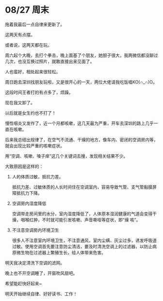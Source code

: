 # 08/27 周末

拖着我最后一点自律来更新了。

这两天有点摆。

或者说，这两天都在玩。

周六起个大晚，去打个拳击，晚上面基了个朋友，她胆子很大，我两微信都没聊过几次，也没互换过照片，就敢直接出来见面了。

人也蛮好，相处起来很轻松。

周日跑去深圳找朋友玩啦，又是很开心的一天，两位大佬请我吃饭唱KO(∩_∩)O。

这段时间王者打的有点多了，烦躁。

现在我又卸了。

以后就是女生约也不打了！

慢性咽炎又发作了，近一个月都咳嗽，这几天最为严重，开车去深圳的路上几乎一直在咳嗽。

后来我总结出规律了，在空气不流通、干燥的地方，像车内、密闭的空调房内等，就会出现比较严重的咳嗽症状。

用“空调、咳嗽、嗓子痒”这几个关键词去搜，发现相关结果不少。

大致原因是这样的：

1. 人的体质过敏，抵抗力差。

    抵抗力差、过敏体质的人长时间住在空调室内，容易导致气管、支气管黏膜屏障抵抗力下降。

2. 空调房内湿度降低 

    空调带走房间里的水分，室内湿度降低了，人体原本湿润健康的气道会变得干燥，咽喉红肿，不时就可能引发咳嗽、声音嘶哑等症状，即“燥  咳”。

3. 不注意空调房内环境卫生 

    很多人不注意室内环境卫生，不注意通风，室内尘螨、灰尘过多，诱发呼吸道过敏。使用空调首先要注意防尘清洁，要及时清洗空调上的过滤器，以防止病原微生物在过滤器上繁殖生长，给人体带来危害。

明天我决定清洗下空调的滤网。

晚上也不开空调睡了，开窗吹风扇吧。

希望能赶快好起来~

明天开始继续自律、好好读书、工作！

